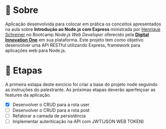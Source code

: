 # :mega: Sobre

Aplicação desenvolvida para colocar em prática os conceitos apresentados na aula sobre **Introdução ao Node.js com Express** ministrada por [Henrique Schreiner](https://github.com/hmschreiner) no Bootcamp _*Node.js Web Developer*_ oferecido pela [**Digital Innovation One**](https://digitalinnovation.one/) em sua plataforma. Este projeto tem como objetivo desenvolver uma API RESTful utilizando Express, framework para aplicações web para Node.js.

# :dart: Etapas

A primeira estapa deste exrcício foi criar a base do projeto node seguindo as instruções do palestrante. As próximas etapas deverão aperfeiçoar as features da aplicação.

- [x] Desenvolver o CRUD para a rota user
- [ ] Desenvolver o CRUD para a rota post
- [ ] Refatorar a camada de persistência
- [ ] Implementar autenticação na API com JWT(JSON WEB TOKEN)
